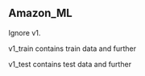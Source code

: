 ## Amazon_ML
Ignore v1.

v1_train contains train data and further

v1_test contains test data and further


